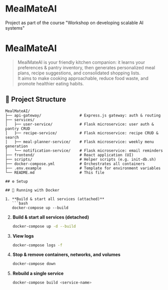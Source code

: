 # MealMateAI
Project as part of the course "Workshop on developing scalable AI systems"

# MealMateAI

> MealMateAI is your friendly kitchen companion: it learns your preferences & pantry inventory, then generates personalized meal plans, recipe suggestions, and consolidated shopping lists.  
> It aims to make cooking approachable, reduce food waste, and promote healthier eating habits.

## 📁 Project Structure

```text
MealMateAI/
├── api-gateway/                 # Express.js gateway: auth & routing
├── services/
│   ├── user-service/            # Flask microservice: user auth & pantry CRUD
│   ├── recipe-service/          # Flask microservice: recipe CRUD & search
│   ├── meal-planner-service/    # Flask microservice: weekly menu generation
│   └── notification-service/    # Flask microservice: email reminders
├── frontend/                    # React application (UI)
├── scripts/                     # Helper scripts (e.g. init-db.sh)
├── docker-compose.yml           # Orchestrates all containers
├── .env.example                 # Template for environment variables
└── README.md                    # This file

## ⚙️ Setup

## 🐳 Running with Docker

1. **Build & start all services (attached)**  
   ```bash
   docker-compose up --build
   ```

2. **Build & start all services (detached)**  
   ```bash
   docker-compose up -d --build
   ```

3. **View logs**  
   ```bash
   docker-compose logs -f
   ```

4. **Stop & remove containers, networks, and volumes**  
   ```bash
   docker-compose down
   ```

5. **Rebuild a single service**  
   ```bash
   docker-compose build <service-name>
   ```